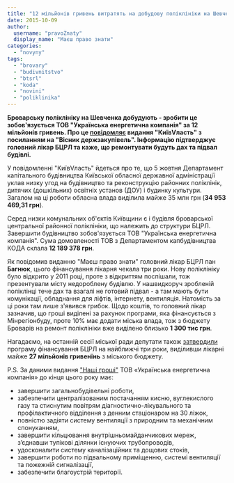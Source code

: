 ```yaml
---
title: "12 мільйонів гривень витратять на добудову поліклініки на Шевченка - ОНОВЛЕНО"
date: 2015-10-09
author: 
  username: "pravoZnaty"
  display_name: "Маєш право знати"
categories: 
  - "novyny"
tags: 
  - "brovary"
  - "budivnitstvo"
  - "btsrl"
  - "koda"
  - "novini"
  - "poliklinika"
---
```


**Броварську поліклініку на Шевченка добудують - зробити це зобов'язується ТОВ "Українська енергетична компанія" за 12 мільйонів гривень. Про це [повідомляє](http://kievvlast.com.ua/news/v_kievskoj_oblasti_rekonstruirujut_obshhestvennie_uchrezhdenija_za_349_mln_grn31205.html) видання "КиївVласть" з посиланням на "Вісник держзакупівель". Інформацію підтверджує головний лікар БЦРЛ та каже, що ремонтувати будуть дах та підвал будівлі.**

У повідомленні "КиївVласть" йдеться про те, що 5 жовтня Департамент капітального будівництва Київської обласної державної адміністрації уклав низку угод на будівництво та реконструкцію районних поліклінік, дитячих (дошкільних) освітніх установ (ДОУ) і будинку культури. Загалом на ці роботи обласна влада виділила майже 35 млн грн (**34 953 469,31 грн**).

Серед низки комунальних об'єктів Київщини є і будівля броварської центральної районної поліклініки, що належить до структури БЦРЛ. Завершити будівництво зобов'язується ТОВ "Українська енергетична компанія". Сума домовленості ТОВ з Департаментом капбудівництва КОДА склала **12 189 378 грн**.

Як повідомив виданню "Маєш право знати" головний лікар БЦРЛ пан **Багнюк**, цього фінансування лікарня чекала три роки. Нову поліклініку було відкрито у 2011 році, проте з відкриттям поспішали, тож презентували місту недороблену будівлю. У нашвидкоруч зробленій поліклінці тече дах та взагалі не готовий підвал - а там мають бути комунікації, обладнання для ліфтів, інтернету, вентиляція. Натомість за ці роки там лише з'явився грибок. Щодо коштів, то головний лікар зазначив, що гроші виділені за рахунок програми, яка фінансується з Мінрегіонбуду, проте 10% має додати міська влада, тож з бюджету Броварів на ремонт поліклініки вже виділено близько **1 300 тис грн**.

Нагадаємо, на останній сесії міської ради депутати також [затвердили](https://mpz.brovary.org/na-brovarski-likarni-protyagom-troh-rokiv-planuyut-vytratyty-majzhe-27-mln-grn-byudzhetnyh-koshtiv/) програму фінансування БЦРЛ на найближчі три роки, виділивши лікарні майже **27 мільйонів гривенїнь** з міського бюджету.

P.S. За даними видання ["Наші гроші"](http://nashigroshi.org/2015/10/10/polikliniku-v-brovarah-za-12-miljoniv-dobuduyut-pomichnyk-lyashkivtsya-ta-kandydat-vid-bpp/) ТОВ «Українська енергетична компанія» до кінця цього року має:

- завершити загальнобудівельні роботи,
- забезпечити централізованим постачанням кисню, вуглекислого газу та стиснутим повітрям діагностично-лікувального та профілактичного відділення з денним стаціонаром на 30 ліжок,
- повністю задіяти систему вентиляції з природним та механічним спонуканням,
- завершити кільцювання внутрішньомайданчикових мереж, з’єднавши тупікові ділянки існуючих трубопроводів,
- удосконалити систему каналізаційних та дощових стоків,
- завершити роботи по підвальному приміщенню, системі вентиляції та пожежній сигналізації,
- забезпечити благоустрій території.
